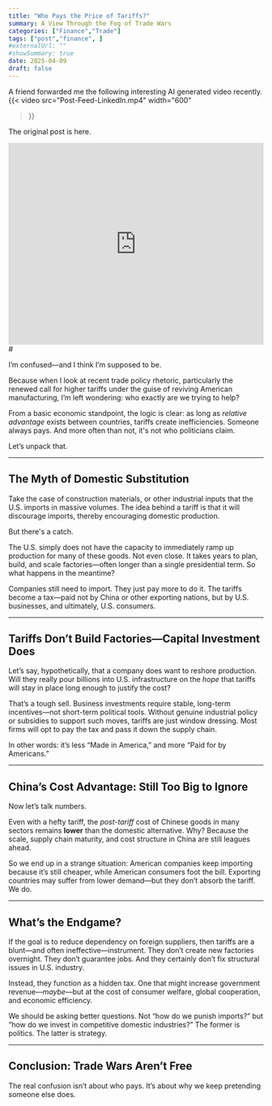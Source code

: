 ```yaml
---
title: "Who Pays the Price of Tariffs?"
summary: A View Through the Fog of Trade Wars
categories: ["Finance","Trade"]
tags: ["post","finance", ]
#externalUrl: ""
#showSummary: true
date: 2025-04-09
draft: false
---
```

A friend forwarded me the following interesting AI generated video recently. 
{{< video
  src="Post-Feed-LinkedIn.mp4"
  width="600"
>}}

The original post is here.
<iframe src="https://www.linkedin.com/embed/feed/update/urn:li:ugcPost:7315349201125580802?collapsed=1" height="399" width="504" frameborder="0" allowfullscreen="" title="Embedded post"></iframe>
# 

I’m confused—and I think I’m supposed to be.

Because when I look at recent trade policy rhetoric, particularly the renewed call for higher tariffs under the guise of reviving American manufacturing, I’m left wondering: who exactly are we trying to help?

From a basic economic standpoint, the logic is clear: as long as *relative advantage* exists between countries, tariffs create inefficiencies. Someone always pays. And more often than not, it's not who politicians claim.

Let’s unpack that.

---

## The Myth of Domestic Substitution

Take the case of construction materials, or other industrial inputs that the U.S. imports in massive volumes. The idea behind a tariff is that it will discourage imports, thereby encouraging domestic production.

But there's a catch.

The U.S. simply does not have the capacity to immediately ramp up production for many of these goods. Not even close. It takes years to plan, build, and scale factories—often longer than a single presidential term. So what happens in the meantime?

Companies still need to import. They just pay more to do it. The tariffs become a tax—paid not by China or other exporting nations, but by U.S. businesses, and ultimately, U.S. consumers.

---

## Tariffs Don’t Build Factories—Capital Investment Does

Let’s say, hypothetically, that a company does want to reshore production. Will they really pour billions into U.S. infrastructure on the *hope* that tariffs will stay in place long enough to justify the cost?

That’s a tough sell. Business investments require stable, long-term incentives—not short-term political tools. Without genuine industrial policy or subsidies to support such moves, tariffs are just window dressing. Most firms will opt to pay the tax and pass it down the supply chain.

In other words: it’s less “Made in America,” and more “Paid for by Americans.”

---

## China’s Cost Advantage: Still Too Big to Ignore

Now let’s talk numbers.

Even with a hefty tariff, the *post-tariff* cost of Chinese goods in many sectors remains **lower** than the domestic alternative. Why? Because the scale, supply chain maturity, and cost structure in China are still leagues ahead.

So we end up in a strange situation: American companies keep importing because it’s still cheaper, while American consumers foot the bill. Exporting countries may suffer from lower demand—but they don’t absorb the tariff. We do.

---

## What’s the Endgame?

If the goal is to reduce dependency on foreign suppliers, then tariffs are a blunt—and often ineffective—instrument. They don’t create new factories overnight. They don’t guarantee jobs. And they certainly don’t fix structural issues in U.S. industry.

Instead, they function as a hidden tax. One that might increase government revenue—*maybe*—but at the cost of consumer welfare, global cooperation, and economic efficiency.

We should be asking better questions. Not “how do we punish imports?” but “how do we invest in competitive domestic industries?” The former is politics. The latter is strategy.

---

## Conclusion: Trade Wars Aren’t Free

The real confusion isn’t about who pays. It’s about why we keep pretending someone else does.